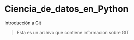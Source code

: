 # Ciencia_de_datos_en_Python
Introducción a Git
> Esta es un archivo que contiene informacion sobre GIT
